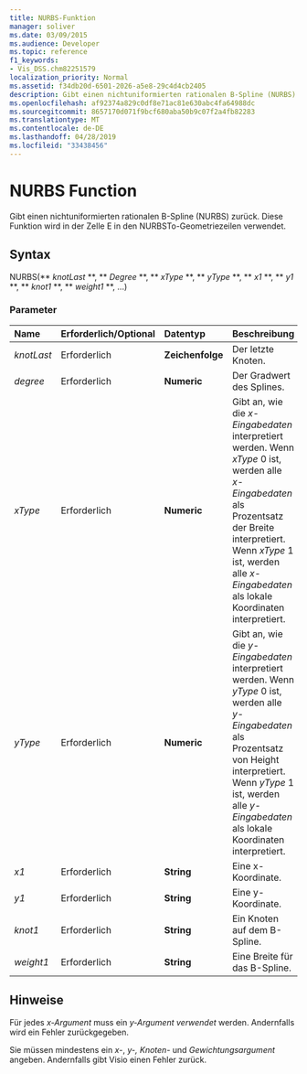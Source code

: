 ```yaml
---
title: NURBS-Funktion
manager: soliver
ms.date: 03/09/2015
ms.audience: Developer
ms.topic: reference
f1_keywords:
- Vis_DSS.chm82251579
localization_priority: Normal
ms.assetid: f34db20d-6501-2026-a5e8-29c4d4cb2405
description: Gibt einen nichtuniformierten rationalen B-Spline (NURBS) zurück. Diese Funktion wird in der Zelle E in den NURBSTo-Geometriezeilen verwendet.
ms.openlocfilehash: af92374a829c0df8e71ac81e630abc4fa64988dc
ms.sourcegitcommit: 8657170d071f9bcf680aba50b9c07f2a4fb82283
ms.translationtype: MT
ms.contentlocale: de-DE
ms.lasthandoff: 04/28/2019
ms.locfileid: "33438456"
---
```

# <a name="nurbs-function"></a>NURBS Function

Gibt einen nichtuniformierten rationalen B-Spline (NURBS) zurück. Diese Funktion wird in der Zelle E in den NURBSTo-Geometriezeilen verwendet.
  
## <a name="syntax"></a>Syntax

NURBS(** *knotLast* **, ** *Degree* **, ** *xType* **, ** *yType* **, ** *x1* **, ** *y1* **, ** *knot1* **, ** *weight1* **, ...) 
  
### <a name="parameters"></a>Parameter

|**Name**|**Erforderlich/Optional**|**Datentyp**|**Beschreibung**|
|:-----|:-----|:-----|:-----|
| _knotLast_ <br/> |Erforderlich  <br/> |**Zeichenfolge** <br/> | Der letzte Knoten.  <br/> |
| _degree_ <br/> |Erforderlich  <br/> |**Numeric** <br/> |Der Gradwert des Splines.  <br/> |
| _xType_ <br/> |Erforderlich  <br/> |**Numeric** <br/> |Gibt an, wie die  _x-Eingabedaten_ interpretiert werden. Wenn  _xType_ 0 ist, werden alle  _x-Eingabedaten_ als Prozentsatz der Breite interpretiert. Wenn  _xType_ 1 ist, werden alle  _x-Eingabedaten_ als lokale Koordinaten interpretiert.  <br/> |
| _yType_ <br/> |Erforderlich  <br/> |**Numeric** <br/> |Gibt an, wie die  _y-Eingabedaten_ interpretiert werden. Wenn  _yType_ 0 ist, werden alle  _y-Eingabedaten_ als Prozentsatz von Height interpretiert. Wenn  _yType_ 1 ist, werden alle  _y-Eingabedaten_ als lokale Koordinaten interpretiert.  <br/> |
| _x1_ <br/> |Erforderlich  <br/> |**String** <br/> |Eine x-Koordinate.  <br/> |
| _y1_ <br/> |Erforderlich  <br/> |**String** <br/> |Eine y-Koordinate.  <br/> |
| _knot1_ <br/> |Erforderlich  <br/> |**String** <br/> |Ein Knoten auf dem B-Spline.  <br/> |
| _weight1_ <br/> |Erforderlich  <br/> |**String** <br/> |Eine Breite für das B-Spline.  <br/> |
   
## <a name="remarks"></a>Hinweise

Für jedes  *x-Argument*  muss ein  *y-Argument verwendet*  werden. Andernfalls wird ein Fehler zurückgegeben. 
  
Sie müssen mindestens ein *x*-, *y-,* *Knoten-* und *Gewichtungsargument* angeben. Andernfalls gibt Visio einen Fehler zurück. 
  

